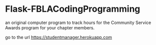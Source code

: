 # Flask-FBLACodingProgramming
 an original computer program to track hours for the Community Service Awards program for your chapter members.
 
 go to the url https://studentmanager.herokuapp.com
